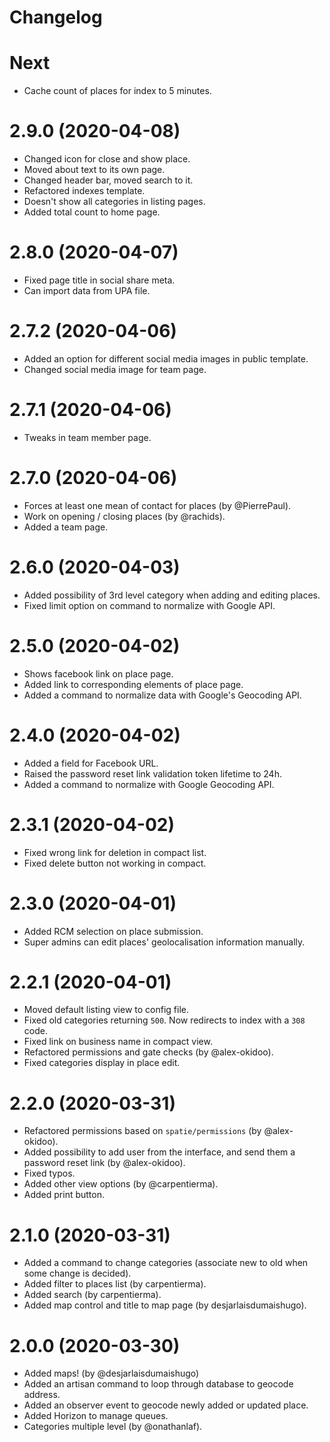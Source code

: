 # Changelog

# Next
- Cache count of places for index to 5 minutes.

# 2.9.0 (2020-04-08)
- Changed icon for close and show place.
- Moved about text to its own page.
- Changed header bar, moved search to it.
- Refactored indexes template.
- Doesn't show all categories in listing pages.
- Added total count to home page.

# 2.8.0 (2020-04-07)
- Fixed page title in social share meta.
- Can import data from UPA file.

# 2.7.2 (2020-04-06)
- Added an option for different social media images in public template.
- Changed social media image for team page.

# 2.7.1 (2020-04-06)
- Tweaks in team member page.

# 2.7.0 (2020-04-06)
- Forces at least one mean of contact for places (by @PierrePaul).
- Work on opening / closing places (by @rachids).
- Added a team page.

# 2.6.0 (2020-04-03)
- Added possibility of 3rd level category when adding and editing places.
- Fixed limit option on command to normalize with Google API.

# 2.5.0 (2020-04-02)
- Shows facebook link on place page.
- Added link to corresponding elements of place page.
- Added a command to normalize data with Google's Geocoding API.

# 2.4.0 (2020-04-02)
- Added a field for Facebook URL.
- Raised the password reset link validation token lifetime to 24h.
- Added a command to normalize with Google Geocoding API.

# 2.3.1 (2020-04-02)
- Fixed wrong link for deletion in compact list.
- Fixed delete button not working in compact.

# 2.3.0 (2020-04-01)
- Added RCM selection on place submission. 
- Super admins can edit places' geolocalisation information manually.

# 2.2.1 (2020-04-01)
- Moved default listing view to config file.
- Fixed old categories returning `500`. Now redirects to index with a `308` code.
- Fixed link on business name in compact view.
- Refactored permissions and gate checks (by @alex-okidoo).
- Fixed categories display in place edit.

# 2.2.0 (2020-03-31)
- Refactored permissions based on `spatie/permissions` (by @alex-okidoo).
- Added possibility to add user from the interface, and send them a password reset link (by @alex-okidoo).
- Fixed typos.
- Added other view options (by @carpentierma).
- Added print button.

# 2.1.0 (2020-03-31)
- Added a command to change categories (associate new to old when some change is decided).
- Added filter to places list (by carpentierma).
- Added search (by carpentierma).
- Added map control and title to map page (by desjarlaisdumaishugo).

# 2.0.0 (2020-03-30)
- Added maps! (by @desjarlaisdumaishugo)
- Added an artisan command to loop through database to geocode address.
- Added an observer event to geocode newly added or updated place.
- Added Horizon to manage queues.
- Categories multiple level (by @onathanlaf).